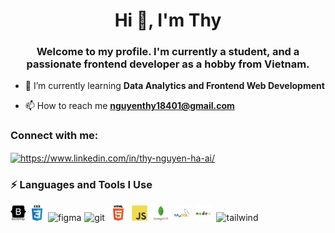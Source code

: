 <h1 align="center">Hi 👋, I'm Thy</h1>
<h3 align="center">Welcome to my profile. I'm currently a student, and a passionate frontend developer as a hobby from Vietnam.</h3>

- 🌱 I’m currently learning **Data Analytics and Frontend Web Development**

- 📫 How to reach me **nguyenthy18401@gmail.com**


<h3 align="left">Connect with me:</h3>
<a href="https://www.linkedin.com/in/thy-nguyen-ha-ai/" target="blank"><img align="center" src="https://img.shields.io/badge/linkedin-%230077B5.svg?&style=for-the-badge&logo=linkedin&logoColor=white" alt="https://www.linkedin.com/in/thy-nguyen-ha-ai/" /></a>

<h3 align="left">⚡️ Languages and Tools I Use</h3>
<p align="left"> 
    <img src="https://raw.githubusercontent.com/devicons/devicon/master/icons/bootstrap/bootstrap-plain-wordmark.svg" alt="bootstrap" width="25" height="25" style="margin-right:5px"/><img src="https://raw.githubusercontent.com/devicons/devicon/master/icons/css3/css3-original-wordmark.svg" alt="css3" width="25" height="25" style="margin-right:5px"/><img src="https://www.vectorlogo.zone/logos/figma/figma-icon.svg" alt="figma" width="25" height="25" style="margin-right:5px"/><img src="https://www.vectorlogo.zone/logos/git-scm/git-scm-icon.svg" alt="git" width="25" height="25" style="margin-right:5px"/> <img src="https://raw.githubusercontent.com/devicons/devicon/master/icons/html5/html5-original-wordmark.svg" alt="html5" width="25" height="25" style="margin-right:5px"/> <img src="https://raw.githubusercontent.com/devicons/devicon/master/icons/javascript/javascript-original.svg" alt="javascript" width="25" height="25" style="margin-right:5px"/> <img src="https://raw.githubusercontent.com/devicons/devicon/master/icons/mongodb/mongodb-original-wordmark.svg" alt="mongodb" width="25" height="25" style="margin-right:5px"/> <img src="https://raw.githubusercontent.com/devicons/devicon/master/icons/mysql/mysql-original-wordmark.svg" alt="mysql" width="25" height="25" style="margin-right:5px"/> <img src="https://raw.githubusercontent.com/devicons/devicon/master/icons/nodejs/nodejs-original-wordmark.svg" alt="nodejs" width="25" height="25" style="margin-right:5px"/> <img src="https://www.vectorlogo.zone/logos/tailwindcss/tailwindcss-icon.svg" alt="tailwind" width="25" height="25"/> </a> 
</p>

